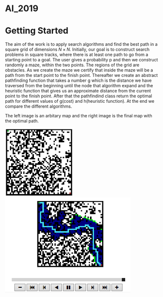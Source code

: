 # AI_2019
# Getting Started
The aim of the work is to apply search algorithms and find the best path in a square grid of dimensions $N\times N$. Initially, our goal is to construct search problems in square tracks, where there is at least one path to go from a starting point to a goal. 
The user gives a probability p and then we construct randomly a maze, within the two points. The regions of the grid are obstacles. As we create the maze we certify that inside the maze will be a path from the start point to the finish point. Thereafter we create an abstract pathfinding function that takes a number g which is the distance we have traversed from the beginning until the node that algorithm expand and the heuristic function that gives us an approximate distance from the current point to the finish point. After that the pathfindind class return the optimal path for different values of g(cost) and h(heuristic function). At the end we compare the different algorithms.

The left image is an arbitary map and the right image is the final map with the optimal path.

![alt text](https://github.com/AndrewGeorgis/AI_2019/blob/f1514293be90433e0a6f156025d4aef96ac109fe/initial.PNG)
![alt text](https://github.com/AndrewGeorgis/AI_2019/blob/45b02fd19a9080b09f0a9dbf5bad54345b92b8d7/finalpath.PNG)

